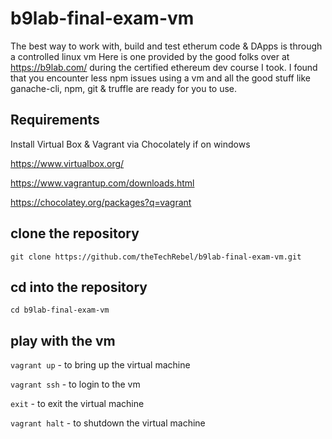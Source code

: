 # b9lab-final-exam-vm
The best way to work with, build and test etherum code & DApps is through a controlled linux vm
Here is one provided by the good folks over at https://b9lab.com/ during the certified ethereum dev course I took.
I found that you encounter less npm issues using a vm and all the good stuff like ganache-cli, npm, git & truffle are ready for you to use.

## Requirements
Install Virtual Box & Vagrant via Chocolately if on windows

https://www.virtualbox.org/

https://www.vagrantup.com/downloads.html

https://chocolatey.org/packages?q=vagrant

## clone the repository
`git clone https://github.com/theTechRebel/b9lab-final-exam-vm.git`

## cd into the repository
`cd b9lab-final-exam-vm`

## play with the vm
`vagrant up` - to bring up the virtual machine

`vagrant ssh` - to login to the vm

`exit` - to exit the virtual machine

`vagrant halt` - to shutdown the virtual machine
